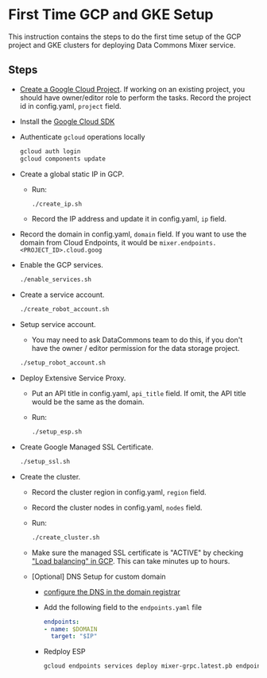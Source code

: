 # First Time GCP and GKE Setup

This instruction contains the steps to do the first time setup of the GCP project and GKE clusters for deploying Data Commons Mixer service.

## Steps

* [Create a Google Cloud Project](https://cloud.google.com/resource-manager/docs/creating-managing-projects). If working on an existing project, you should have owner/editor role to perform the tasks. Record the project id in config.yaml, `project` field.

* Install the [Google Cloud SDK](https://cloud.google.com/sdk/install)

* Authenticate `gcloud` operations locally

  ```bash
  gcloud auth login
  gcloud components update
  ```

* Create a global static IP in GCP.
  * Run:

    ```bash
    ./create_ip.sh
    ```

  * Record the IP address and update it in config.yaml, `ip` field.

* Record the domain in config.yaml, `domain` field. If you want to use the domain from Cloud Endpoints, it would be `mixer.endpoints.<PROJECT_ID>.cloud.goog`

* Enable the GCP services.

  ```bash
  ./enable_services.sh
  ```

* Create a service account.

  ```bash
  ./create_robot_account.sh
  ```

* Setup service account.
  * You may need to ask DataCommons team to do this, if you don't have the owner / editor permission for the data storage project.

  ```bash
  ./setup_robot_account.sh
  ```

* Deploy Extensive Service Proxy.
  * Put an API title in config.yaml, `api_title` field. If omit, the API title would be the same as the domain.
  * Run:

    ```bash
    ./setup_esp.sh
    ```

* Create Google Managed SSL Certificate.

  ```bash
  ./setup_ssl.sh
  ```

* Create the cluster.
  * Record the cluster region in config.yaml, `region` field.
  * Record the cluster nodes in config.yaml, `nodes` field.
  * Run:

    ```bash
    ./create_cluster.sh
    ```

  * Make sure the managed SSL certificate is "ACTIVE" by checking ["Load balancing" in GCP](https://pantheon.corp.google.com/net-services/loadbalancing/advanced/sslCertificates/list?sslCertificateTablesize=50). This can take minutes up to hours.

  * [Optional] DNS Setup for custom domain
    * [configure the DNS in the domain registrar](https://cloud.google.com/load-balancing/docs/ssl-certificates/google-managed-certs#update-dns)

    * Add the following field to the `endpoints.yaml` file

      ```yaml
      endpoints:
      - name: $DOMAIN
        target: "$IP"
      ```

    * Redploy ESP

      ```bash
      gcloud endpoints services deploy mixer-grpc.latest.pb endpoints.yaml
      ```

